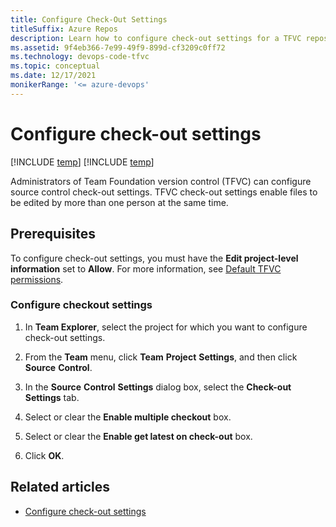 ```yaml
---
title: Configure Check-Out Settings
titleSuffix: Azure Repos
description: Learn how to configure check-out settings for a TFVC repository.
ms.assetid: 9f4eb366-7e99-49f9-899d-cf3209c0ff72
ms.technology: devops-code-tfvc
ms.topic: conceptual
ms.date: 12/17/2021
monikerRange: '<= azure-devops'
---
```



# Configure check-out settings

[!INCLUDE [temp](../includes/version-tfs-2013-cloud.md)]
[!INCLUDE [temp](../includes/version-vs-2013-vs-2019.md)]

Administrators of Team Foundation version control (TFVC) can configure source control check-out settings. TFVC check-out settings enable files to be edited by more than one person at the same time. 

## Prerequisites

To configure check-out settings, you must have the **Edit project-level information** set to **Allow**. For more information, see [Default TFVC permissions](../../organizations/security/default-tfvc-permissions.md).

### Configure checkout settings

1.  In **Team Explorer**, select the project for which you want to configure check-out settings.

2.  From the **Team** menu, click **Team** **Project** **Settings**, and then click **Source** **Control**.

3.  In the **Source** **Control** **Settings** dialog box, select the **Check-out Settings** tab.

4.  Select or clear the **Enable multiple checkout** box.

5.  Select or clear the **Enable get latest on check-out** box.

6.  Click **OK**.

## Related articles

- [Configure check-out settings](configure-check-out-settings.md)